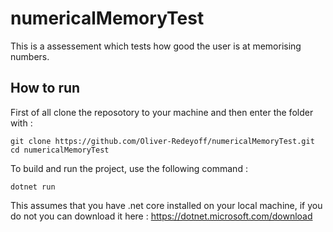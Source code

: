 # numericalMemoryTest
This is a assessement which tests how good the user is at memorising numbers.

## How to run
First of all clone the reposotory to your machine and then enter the folder with :

```
git clone https://github.com/Oliver-Redeyoff/numericalMemoryTest.git
cd numericalMemoryTest
```

To build and run the project, use the following command :

```
dotnet run
```

This assumes that you have .net core installed on your local machine, if you do not you can download it here :
https://dotnet.microsoft.com/download
